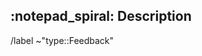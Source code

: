 ## :notepad_spiral: Description
<!-- Description du retour -->

<!-- Étiquettes -->
/label ~"type::Feedback"
